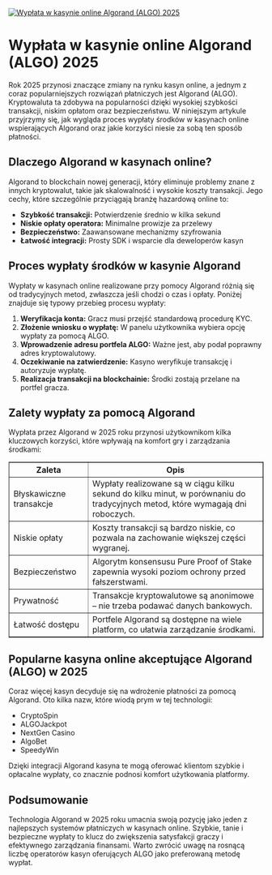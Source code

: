 [![Wypłata w kasynie online Algorand (ALGO) 2025](https://123-caf.pages.dev/gitsignup.png)](https://vrmoo.ru/Bt82HjjY)

<h1>Wypłata w kasynie online Algorand (ALGO) 2025</h1> <p>Rok 2025 przynosi znaczące zmiany na rynku kasyn online, a jednym z coraz popularniejszych rozwiązań płatniczych jest Algorand (ALGO). Kryptowaluta ta zdobywa na popularności dzięki wysokiej szybkości transakcji, niskim opłatom oraz bezpieczeństwu. W niniejszym artykule przyjrzymy się, jak wygląda proces wypłaty środków w kasynach online wspierających Algorand oraz jakie korzyści niesie za sobą ten sposób płatności.</p>  <h2>Dlaczego Algorand w kasynach online?</h2> <p>Algorand to blockchain nowej generacji, który eliminuje problemy znane z innych kryptowalut, takie jak skalowalność i wysokie koszty transakcji. Jego cechy, które szczególnie przyciągają branżę hazardową online to:</p> <ul>   <li><strong>Szybkość transakcji:</strong> Potwierdzenie średnio w kilka sekund</li>   <li><strong>Niskie opłaty operatora:</strong> Minimalne prowizje za przelewy</li>   <li><strong>Bezpieczeństwo:</strong> Zaawansowane mechanizmy szyfrowania</li>   <li><strong>Łatwość integracji:</strong> Prosty SDK i wsparcie dla deweloperów kasyn</li> </ul>  <h2>Proces wypłaty środków w kasynie Algorand</h2> <p>Wypłaty w kasynach online realizowane przy pomocy Algorand różnią się od tradycyjnych metod, zwłaszcza jeśli chodzi o czas i opłaty. Poniżej znajduje się typowy przebieg procesu wypłaty:</p> <ol>   <li><strong>Weryfikacja konta:</strong> Gracz musi przejść standardową procedurę KYC.</li>   <li><strong>Złożenie wniosku o wypłatę:</strong> W panelu użytkownika wybiera opcję wypłaty za pomocą ALGO.</li>   <li><strong>Wprowadzenie adresu portfela ALGO:</strong> Ważne jest, aby podał poprawny adres kryptowalutowy.</li>   <li><strong>Oczekiwanie na zatwierdzenie:</strong> Kasyno weryfikuje transakcję i autoryzuje wypłatę.</li>   <li><strong>Realizacja transakcji na blockchainie:</strong> Środki zostają przelane na portfel gracza.</li> </ol>  <h2>Zalety wypłaty za pomocą Algorand</h2> <p>Wypłata przez Algorand w 2025 roku przynosi użytkownikom kilka kluczowych korzyści, które wpływają na komfort gry i zarządzania środkami:</p> <table border="1" cellpadding="5" cellspacing="0" style="border-collapse: collapse; width: 100%; max-width: 600px;">   <thead>     <tr>       <th>Zaleta</th>       <th>Opis</th>     </tr>   </thead>   <tbody>     <tr>       <td>Błyskawiczne transakcje</td>       <td>Wypłaty realizowane są w ciągu kilku sekund do kilku minut, w porównaniu do tradycyjnych metod, które wymagają dni roboczych.</td>     </tr>     <tr>       <td>Niskie opłaty</td>       <td>Koszty transakcji są bardzo niskie, co pozwala na zachowanie większej części wygranej.</td>     </tr>     <tr>       <td>Bezpieczeństwo</td>       <td>Algorytm konsensusu Pure Proof of Stake zapewnia wysoki poziom ochrony przed fałszerstwami.</td>     </tr>     <tr>       <td>Prywatność</td>       <td>Transakcje kryptowalutowe są anonimowe – nie trzeba podawać danych bankowych.</td>     </tr>     <tr>       <td>Łatwość dostępu</td>       <td>Portfele Algorand są dostępne na wiele platform, co ułatwia zarządzanie środkami.</td>     </tr>   </tbody> </table>  <h2>Popularne kasyna online akceptujące Algorand (ALGO) w 2025</h2> <p>Coraz więcej kasyn decyduje się na wdrożenie płatności za pomocą Algorand. Oto kilka nazw, które wiodą prym w tej technologii:</p> <ul>   <li>CryptoSpin</li>   <li>ALGOJackpot</li>   <li>NextGen Casino</li>   <li>AlgoBet</li>   <li>SpeedyWin</li> </ul>  <p>Dzięki integracji Algorand kasyna te mogą oferować klientom szybkie i opłacalne wypłaty, co znacznie podnosi komfort użytkowania platformy.</p>  <h2>Podsumowanie</h2> <p>Technologia Algorand w 2025 roku umacnia swoją pozycję jako jeden z najlepszych systemów płatniczych w kasynach online. Szybkie, tanie i bezpieczne wypłaty to klucz do zwiększenia satysfakcji graczy i efektywnego zarządzania finansami. Warto zwrócić uwagę na rosnącą liczbę operatorów kasyn oferujących ALGO jako preferowaną metodę wypłat.</p>